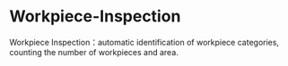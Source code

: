 # Workpiece-Inspection
Workpiece Inspection：automatic identification of workpiece categories, counting the number of workpieces and area.

